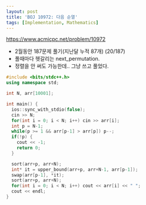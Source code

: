 ```yaml
---
layout: post
title: 'BOJ 10972: 다음 순열'
tags: [Implementation, Mathematics]
---
```


<https://www.acmicpc.net/problem/10972>

- 2월동안 187문제 풀기(지난달 누적 87개) (20/187)
- 풀때마다 헷갈리는 next_permutation.
- 정렬을 안 써도 가능한데.. 그냥 쓰고 풀었다.

```c++
#include <bits/stdc++.h>
using namespace std;

int N, arr[10001];

int main() {
  ios::sync_with_stdio(false);
  cin >> N;
  for(int i = 0; i < N; i++) cin >> arr[i];
  int p = N-1;
  while(p >= 1 && arr[p-1] > arr[p]) p--;
  if(!p) {
    cout << -1;
    return 0;
  }

  sort(arr+p, arr+N);
  int* it = upper_bound(arr+p, arr+N-1, arr[p-1]);
  swap(arr[p-1], *it);
  sort(arr+p, arr+N);
  for(int i = 0; i < N; i++) cout << arr[i] << " ";
  cout << endl;
}
```